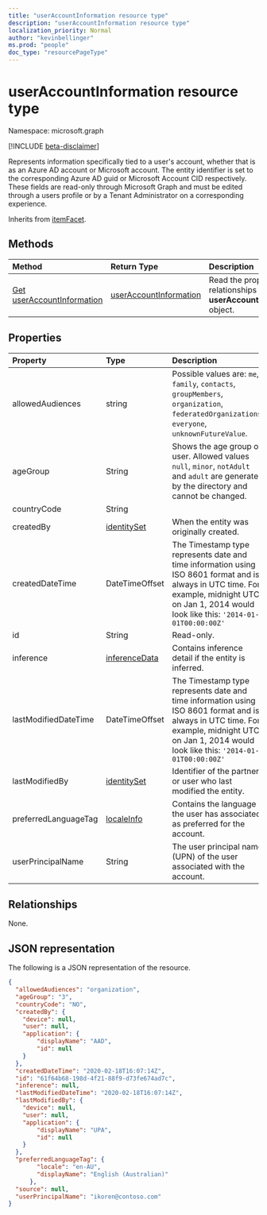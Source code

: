 ```yaml
---
title: "userAccountInformation resource type"
description: "userAccountInformation resource type"
localization_priority: Normal
author: "kevinbellinger"
ms.prod: "people"
doc_type: "resourcePageType"
---
```


# userAccountInformation resource type

Namespace: microsoft.graph

[!INCLUDE [beta-disclaimer](../../includes/beta-disclaimer.md)]

Represents information specifically tied to a user's account, whether that is as an Azure AD account or Microsoft account. The entity identifier is set to the corresponding Azure AD guid or Microsoft Account CID respectively. These fields are read-only through Microsoft Graph and must be edited through a users profile or by a Tenant Administrator on a corresponding experience.

Inherits from [itemFacet](itemfacet.md).

## Methods

| Method                                                             | Return Type                                         | Description                                                                   |
|:-------------------------------------------------------------------|:----------------------------------------------------|:------------------------------------------------------------------------------|
| [Get userAccountInformation](../api/useraccountinformation-get.md) | [userAccountInformation](useraccountinformation.md) | Read the properties and relationships of a **userAccountInformation** object. |

## Properties

| Property            | Type                             | Description                                                                                                                                                                                    |
|:--------------------|:---------------------------------|:-----------------------------------------------------------------------------------------------------------------------------------------------------------------------------------------------|
|allowedAudiences     |string                            | Possible values are: `me`, `family`, `contacts`, `groupMembers`, `organization`, `federatedOrganizations`, `everyone`, `unknownFutureValue`.                                                   |
|ageGroup             |String                            | Shows the age group of user. Allowed values `null`, `minor`, `notAdult` and `adult` are generated by the directory and cannot be changed.                                                      |
|countryCode          |String|                           | Contains the two-character country code associated with the users account.                                                                                                                     |
|createdBy            |[identitySet](identityset.md)     | When the entity was originally created.                                                                                                                                                        |
|createdDateTime      |DateTimeOffset                    |The Timestamp type represents date and time information using ISO 8601 format and is always in UTC time. For example, midnight UTC on Jan 1, 2014 would look like this: `'2014-01-01T00:00:00Z'`|
|id                   |String                            | Read-only.                                                                                                                                                                                     |
|inference            |[inferenceData](inferencedata.md) | Contains inference detail if the entity is inferred.                                                                                                                                           |
|lastModifiedDateTime |DateTimeOffset                    |The Timestamp type represents date and time information using ISO 8601 format and is always in UTC time. For example, midnight UTC on Jan 1, 2014 would look like this: `'2014-01-01T00:00:00Z'`|
|lastModifiedBy       |[identitySet](identityset.md)     | Identifier of the partner or user who last modified the entity.                                                                                                                                |
|preferredLanguageTag |[localeInfo](localeinfo.md)       | Contains the language the user has associated as preferred for the account.                                                                                                                    |
|userPrincipalName    |String                            | The user principal name (UPN) of the user associated with the account.                                                                                                                         |

## Relationships

None.

## JSON representation

The following is a JSON representation of the resource.

<!-- {
  "blockType": "resource",
  "optionalProperties": [

  ],
  "@odata.type": "microsoft.graph.userAccountInformation",
  "baseType": "microsoft.graph.itemfacet",
  "keyProperty": "id"
}-->

```json
{
  "allowedAudiences": "organization",
  "ageGroup": "3",
  "countryCode": "NO",
  "createdBy": {
    "device": null,
    "user": null,
    "application": {
        "displayName": "AAD",
        "id": null
    }
  },
  "createdDateTime": "2020-02-18T16:07:14Z",
  "id": "61f64b68-198d-4f21-88f9-d73fe674ad7c",
  "inference": null,
  "lastModifiedDateTime": "2020-02-18T16:07:14Z",
  "lastModifiedBy": {
    "device": null,
    "user": null,
    "application": {
        "displayName": "UPA",
        "id": null
    }
  },
  "preferredLanguageTag": {
        "locale": "en-AU",
        "displayName": "English (Australian)"
      },
  "source": null,
  "userPrincipalName": "ikoren@contoso.com"
}
```

<!-- uuid: 16cd6b66-4b1a-43a1-adaf-3a886856ed98
2019-02-04 14:57:30 UTC -->
<!-- {
  "type": "#page.annotation",
  "description": "userAccountInformation resource",
  "keywords": "",
  "section": "documentation",
  "tocPath": ""
}-->
